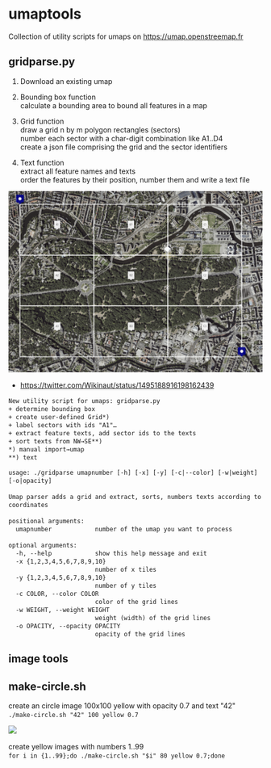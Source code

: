 # umaptools
Collection of utility scripts for umaps on https://umap.openstreemap.fr

## gridparse.py

1. Download an existing umap
2. Bounding box function   
   calculate a bounding area to bound all features in a map
2. Grid function   
   draw a grid n by m polygon rectangles (sectors)   
   number each sector with a char-digit combination like A1..D4   
   create a json file comprising the grid and the sector identifiers   
   
3. Text function   
   extract all feature names and texts   
   order the features by their position, number them and write a text file   

<img src="https://raw.githubusercontent.com/Wikinaut/umaptools/main/documentation/testumap-with-3x3-grid.png" width=1200>

* https://twitter.com/Wikinaut/status/1495188916198162439
```
New utility script for umaps: gridparse.py
+ determine bounding box
+ create user-defined Grid*)
+ label sectors with ids "A1"…
+ extract feature texts, add sector ids to the texts
+ sort texts from NW→SE**)
*) manual import→umap
**) text
```

```
usage: ./gridparse umapnumber [-h] [-x] [-y] [-c|--color] [-w|weight] [-o|opacity]

Umap parser adds a grid and extract, sorts, numbers texts according to coordinates

positional arguments:
  umapnumber            number of the umap you want to process

optional arguments:
  -h, --help            show this help message and exit
  -x {1,2,3,4,5,6,7,8,9,10}
                        number of x tiles
  -y {1,2,3,4,5,6,7,8,9,10}
                        number of y tiles
  -c COLOR, --color COLOR
                        color of the grid lines
  -w WEIGHT, --weight WEIGHT
                        weight (width) of the grid lines
  -o OPACITY, --opacity OPACITY
                        opacity of the grid lines
```

## image tools

## make-circle.sh
create an circle image 100x100 yellow with opacity 0.7 and text "42"  
```./make-circle.sh "42" 100 yellow 0.7```

<img src="https://raw.githubusercontent.com/Wikinaut/umaptools/main/img/80/circle-42.png" />

create yellow images with numbers 1..99  
```for i in {1..99};do ./make-circle.sh "$i" 80 yellow 0.7;done```

